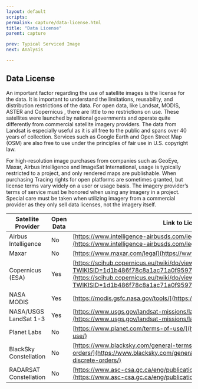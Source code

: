 ```yaml
---
layout: default
scripts:
permalink: capture/data-license.html
title: "Data License"
parent: capture

prev: Typical Serviced Image
next: Analysis

---
```


## Data License

An important factor regarding the use of satellite images is the license for the data. It is important to understand the limitations, reusability, and distribution restrictions of the data. For open data, like Landsat, MODIS, ASTER and Copernicus , there are little to no restrictions on use. These satellites were launched by national governments and operate quite differently from commercial satellite imagery providers. The data from Landsat is especially useful as it is all free to the public and spans over 40 years of collection. Services such as Google Earth and Open Street Map (OSM) are also free to use under the principles of fair use in U.S. copyright law. 

For high-resolution image purchases from companies such as GeoEye, Maxar, Airbus Intelligence and ImageSat International, usage is typically restricted to a project, and only rendered maps are publishable. When purchasing Tracing rights for open platforms are sometimes granted, but license terms vary widely on a user or usage basis. The imagery provider’s terms of service must be honored when using any imagery in a project. Special care must be taken when utilizing imagery from a commercial provider as they only sell data licenses, not the imagery itself. 


| Satellite Provider    | Open Data | Link to License | 
|----------------------|---------------------------|-------------------------|
|Airbus Intelligence |  No |  [https://www.intelligence-airbusds.com/legal/licences/](https://www.intelligence-airbusds.com/legal/licences/)           
|Maxar    |  No |  [https://www.maxar.com/legal](https://www.maxar.com/legal)       
|Copernicus (ESA)  |  Yes  |  [https://scihub.copernicus.eu/twiki/do/view/SciHubWebPortal/TermsConditions?TWIKISID=1d1b486f78c8a1ac71a0f9597e32eb05](https://scihub.copernicus.eu/twiki/do/view/SciHubWebPortal/TermsConditions?TWIKISID=1d1b486f78c8a1ac71a0f9597e32eb05)         
|NASA MODIS  |  Yes  |  [https://modis.gsfc.nasa.gov/tools/](https://modis.gsfc.nasa.gov/tools/)
|NASA/USGS LandSat 1-3  |  Yes  |  [https://www.usgs.gov/landsat-missions/landsat-data-access](https://www.usgs.gov/landsat-missions/landsat-data-access)
|Planet Labs    | No |  [https://www.planet.com/terms-of-use/](https://www.planet.com/terms-of-use/)
|BlackSky Constellation  |  No  |  [https://www.blacksky.com/general-terms-for-order-agreement-discrete-orders/](https://www.blacksky.com/general-terms-for-order-agreement-discrete-orders/)
|RADARSAT Constellation  |  No  |  [https://www.asc-csa.gc.ca/eng/publications/rcm-sar-data-policy.asp](https://www.asc-csa.gc.ca/eng/publications/rcm-sar-data-policy.asp)
